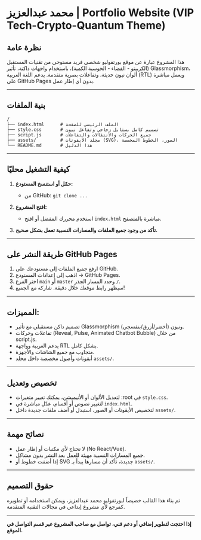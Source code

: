 # محمد عبدالعزيز | Portfolio Website (VIP Tech-Crypto-Quantum Theme)

## نظرة عامة

هذا المشروع عبارة عن موقع بورتفوليو شخصي فريد مستوحى من تقنيات المستقبل (الكريبتو - الفضاء - الحوسبة الكمية)، باستخدام واجهات داكنة، تأثير Glassmorphism، ألوان نيون حديثة، وتفاعلات بصرية متقدمة. يدعم اللغة العربية (RTL) ويعمل مباشرة على GitHub Pages بدون أي إطار عمل.

---

## بنية الملفات

```
/
├── index.html      # الملف الرئيسي للصفحة
├── style.css       # تصميم كامل بستايل زجاجي وتفاعل نيون
├── script.js       # جميع الحركات والانتقالات والتفاعلات
├── assets/         # مجلد الأيقونات (SVG)، الصور، الخطوط المخصصة
└── README.md       # هذا الدليل
```

---

## كيفية التشغيل محليًا

1. **حمّل أو استنسخ المستودع:**

   * من GitHub: `git clone ...`
2. **افتح المشروع:**

   * استخدم محررك المفضل أو افتح `index.html` مباشرة بالمتصفح.
3. **تأكد من وجود جميع الملفات والمسارات النسبية تعمل بشكل صحيح.**

---

## طريقة النشر على GitHub Pages

1. ارفع جميع الملفات إلى مستودعك على GitHub.
2. اذهب إلى إعدادات المستودع → GitHub Pages.
3. اختر الفرع `main` أو `master` وحدد المسار الجذر `/`.
4. سيظهر رابط موقعك خلال دقيقة. شاركه مع الجميع!

---

## المميزات:

* تصميم داكن مستقبلي مع تأثير Glassmorphism ونيون (أخضر/أزرق/بنفسجي).
* تفاعلات وحركات (Reveal, Pulse, Animated Chatbot Bubble) من خلال script.js.
* يدعم العربية وواجهة RTL بشكل كامل.
* متجاوب مع جميع الشاشات والأجهزة.
* أيقونات وأصول مخصصة داخل مجلد `assets/`.

---

## تخصيص وتعديل

* لتعديل الألوان أو الأنيميشن، يمكنك تغيير متغيرات \:root في `style.css`.
* لتغيير نصوص أو أقسام، عدّل مباشرة في `index.html`.
* لتخصيص الأيقونات أو الصور، استبدل أو أضف ملفات جديدة داخل `assets/`.

---

## نصائح مهمة

* لا تحتاج لأي مكتبات أو إطار عمل (No React/Vue).
* جميع المسارات النسبية مهيئة للعمل بعد النشر بدون مشاكل.
* إذا أضفت خطوط أو SVG جديدة، تأكد أن مسارها يبدأ بـ `assets/`.

---

## حقوق التصميم

تم بناء هذا القالب خصيصاً لبورتفوليو محمد عبدالعزيز، ويمكن استخدامه أو تطويره كمرجع لأي مشروع إبداعي في مجالات التقنية المتقدمة.

---

**إذا احتجت لتطوير إضافي أو دعم فني، تواصل مع صاحب المشروع عبر قسم التواصل في الموقع.**
